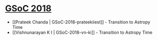 # [GSoC 2018](https://summerofcode.withgoogle.com)

* [[Prateek Chanda | GSoC-2018-prateekiiest]] - Transition to Astropy Time
* [[Vishnunarayan K I | GSoC-2018-vn-ki]] - Transition to Astropy Time

